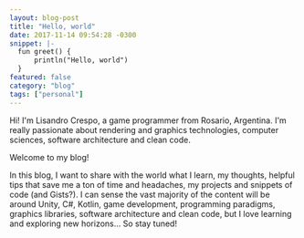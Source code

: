 ```yaml
---
layout: blog-post
title: "Hello, world"
date: 2017-11-14 09:54:28 -0300
snippet: |-
  fun greet() {
      println("Hello, world")
  }
featured: false
category: "blog"
tags: ["personal"]
---
```

<p>
    Hi! I'm Lisandro Crespo, a game programmer from Rosario, Argentina. I'm really passionate about rendering and graphics technologies, computer sciences, software architecture and clean code.
</p>
<p>
    Welcome to my blog!
</p>
<!--more-->
<p>
    In this blog, I want to share with the world what I learn, my thoughts, helpful tips that save me a ton of time and headaches, my projects and snippets of code (and Gists?). I can sense the vast majority of the content will be around Unity, C#, Kotlin, game development, programming paradigms, graphics libraries, software architecture and clean code, but I love learning and exploring new horizons... So stay tuned!
</p>